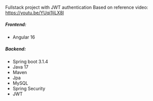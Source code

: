 

Fullstack project with JWT authentication
Based on reference video: https://youtu.be/YUqi1IjLX8I

<h5>Frontend:</h5>
<ul>
  <li>Angular 16</li>
</ul>
<h5>Backend:</h5>
<ul>
  <li>Spring boot 3.1.4</li>
  <li>Java 17</li>
  <li>Maven</li>
  <li>Jpa</li>
  <li>MySQL</li>
  <li>Spring Security</li>
  <li>JWT</li>
</ul>
